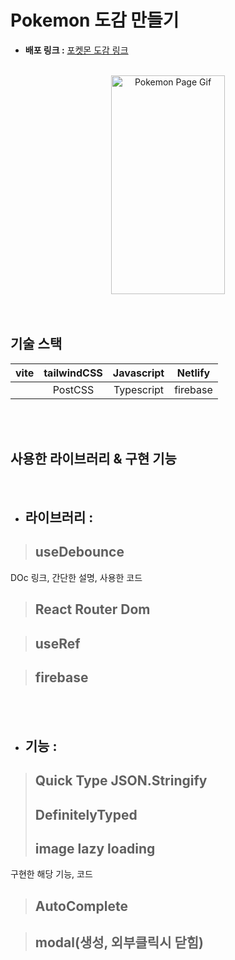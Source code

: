 <h1> Pokemon 도감 만들기 </h1>

- **배포 링크 :**  [포켓몬 도감 링크](채워넣기)

<br>

<div  align="center">
  <img width="60%" height="350px" src="채워넣기" alt="Pokemon Page Gif">
</div>


<br>
<br>

## 기술 스택 

| vite | tailwindCSS | Javascript | Netlify |
| :--------: | :-: | :--: | :-----: |
|  | PostCSS | Typescript | firebase |


<br>
<br>

## 사용한 라이브러리 & 구현 기능
<br>

- ## 라이브러리 :
 > ## useDebounce
 DOc 링크, 간단한 설명, 사용한 코드

 > ## React Router Dom

 > ## useRef

 > ## firebase

<br />
<br />

 - ## 기능 :
 >## Quick Type  JSON.Stringify 
 >## DefinitelyTyped
 > ## image lazy loading 
 구현한 해당 기능, 코드

 > ## AutoComplete

 > ## modal(생성, 외부클릭시 닫힘)


